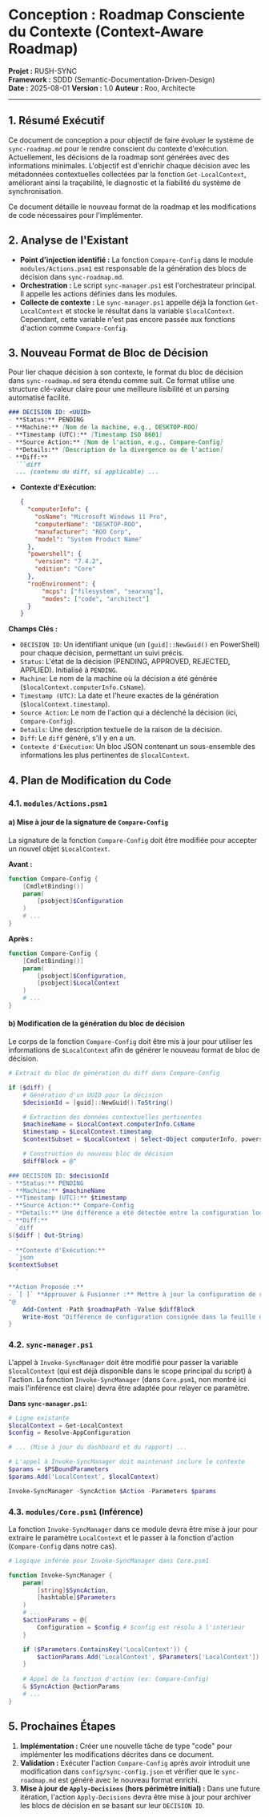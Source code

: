 # Conception : Roadmap Consciente du Contexte (Context-Aware Roadmap)

**Projet :** RUSH-SYNC  
**Framework :** SDDD (Semantic-Documentation-Driven-Design)  
**Date :** 2025-08-01 
**Version :** 1.0
**Auteur :** Roo, Architecte

---

## 1. Résumé Exécutif

Ce document de conception a pour objectif de faire évoluer le système de `sync-roadmap.md` pour le rendre conscient du contexte d'exécution. Actuellement, les décisions de la roadmap sont générées avec des informations minimales. L'objectif est d'enrichir chaque décision avec les métadonnées contextuelles collectées par la fonction `Get-LocalContext`, améliorant ainsi la traçabilité, le diagnostic et la fiabilité du système de synchronisation.

Ce document détaille le nouveau format de la roadmap et les modifications de code nécessaires pour l'implémenter.

## 2. Analyse de l'Existant

*   **Point d'injection identifié :** La fonction `Compare-Config` dans le module `modules/Actions.psm1` est responsable de la génération des blocs de décision dans `sync-roadmap.md`.
*   **Orchestration :** Le script `sync-manager.ps1` est l'orchestrateur principal. Il appelle les actions définies dans les modules.
*   **Collecte de contexte :** Le `sync-manager.ps1` appelle déjà la fonction `Get-LocalContext` et stocke le résultat dans la variable `$localContext`. Cependant, cette variable n'est pas encore passée aux fonctions d'action comme `Compare-Config`.

## 3. Nouveau Format de Bloc de Décision

Pour lier chaque décision à son contexte, le format du bloc de décision dans `sync-roadmap.md` sera étendu comme suit. Ce format utilise une structure clé-valeur claire pour une meilleure lisibilité et un parsing automatisé facilité.

```markdown
### DECISION ID: <UUID>
- **Status:** PENDING
- **Machine:** [Nom de la machine, e.g., DESKTOP-ROO]
- **Timestamp (UTC):** [Timestamp ISO 8601]
- **Source Action:** [Nom de l'action, e.g., Compare-Config]
- **Details:** [Description de la divergence ou de l'action]
- **Diff:**
  ```diff
  ... (contenu du diff, si applicable) ...
  ```
- **Contexte d'Exécution:**
  ```json
  {
    "computerInfo": {
      "osName": "Microsoft Windows 11 Pro",
      "computerName": "DESKTOP-ROO",
      "manufacturer": "ROO Corp",
      "model": "System Product Name"
    },
    "powershell": {
      "version": "7.4.2",
      "edition": "Core"
    },
    "rooEnvironment": {
        "mcps": ["filesystem", "searxng"],
        "modes": ["code", "architect"]
    }
  }
  ```

**Champs Clés :**
*   `DECISION ID`: Un identifiant unique (un `[guid]::NewGuid()` en PowerShell) pour chaque décision, permettant un suivi précis.
*   `Status`: L'état de la décision (PENDING, APPROVED, REJECTED, APPLIED). Initialisé à `PENDING`.
*   `Machine`: Le nom de la machine où la décision a été générée (`$localContext.computerInfo.CsName`).
*   `Timestamp (UTC)`: La date et l'heure exactes de la génération (`$localContext.timestamp`).
*   `Source Action`: Le nom de l'action qui a déclenché la décision (ici, `Compare-Config`).
*   `Details`: Une description textuelle de la raison de la décision.
*   `Diff`: Le `diff` généré, s'il y en a un.
*   `Contexte d'Exécution`: Un bloc JSON contenant un sous-ensemble des informations les plus pertinentes de `$localContext`.

## 4. Plan de Modification du Code

### 4.1. `modules/Actions.psm1`

#### a) Mise à jour de la signature de `Compare-Config`
La signature de la fonction `Compare-Config` doit être modifiée pour accepter un nouvel objet `$LocalContext`.

**Avant :**
```powershell
function Compare-Config {
    [CmdletBinding()]
    param(
        [psobject]$Configuration
    )
    # ...
}
```

**Après :**
```powershell
function Compare-Config {
    [CmdletBinding()]
    param(
        [psobject]$Configuration,
        [psobject]$LocalContext
    )
    # ...
}
```

#### b) Modification de la génération du bloc de décision
Le corps de la fonction `Compare-Config` doit être mis à jour pour utiliser les informations de `$LocalContext` afin de générer le nouveau format de bloc de décision.

```powershell
# Extrait du bloc de génération du diff dans Compare-Config

if ($diff) {
    # Génération d'un UUID pour la décision
    $decisionId = [guid]::NewGuid().ToString()

    # Extraction des données contextuelles pertinentes
    $machineName = $LocalContext.computerInfo.CsName
    $timestamp = $LocalContext.timestamp
    $contextSubset = $LocalContext | Select-Object computerInfo, powershell, rooEnvironment | ConvertTo-Json -Depth 5

    # Construction du nouveau bloc de décision
    $diffBlock = @"

### DECISION ID: $decisionId
- **Status:** PENDING
- **Machine:** $machineName
- **Timestamp (UTC):** $timestamp
- **Source Action:** Compare-Config
- **Details:** Une différence a été détectée entre la configuration locale et la configuration de référence.
- **Diff:**
  `diff
$($diff | Out-String)
  `
- **Contexte d'Exécution:**
  `json
$contextSubset
  `

**Action Proposée :**
- `[ ]` **Approuver & Fusionner :** Mettre à jour la configuration de référence avec les changements locaux.
"@
    Add-Content -Path $roadmapPath -Value $diffBlock
    Write-Host "Différence de configuration consignée dans la feuille de route avec l'ID $decisionId."
}
```

### 4.2. `sync-manager.ps1`

L'appel à `Invoke-SyncManager` doit être modifié pour passer la variable `$localContext` (qui est déjà disponible dans le scope principal du script) à l'action. La fonction `Invoke-SyncManager` (dans `Core.psm1`, non montré ici mais l'inférence est claire) devra être adaptée pour relayer ce paramètre.

**Dans `sync-manager.ps1`:**

```powershell
# Ligne existante
$localContext = Get-LocalContext
$config = Resolve-AppConfiguration

# ... (Mise à jour du dashboard et du rapport) ...

# L'appel à Invoke-SyncManager doit maintenant inclure le contexte
$params = $PSBoundParameters
$params.Add('LocalContext', $localContext)

Invoke-SyncManager -SyncAction $Action -Parameters $params
```

### 4.3. `modules/Core.psm1` (Inférence)

La fonction `Invoke-SyncManager` dans ce module devra être mise à jour pour extraire le paramètre `LocalContext` et le passer à la fonction d'action (`Compare-Config` dans notre cas).

```powershell
# Logique inférée pour Invoke-SyncManager dans Core.psm1

function Invoke-SyncManager {
    param(
        [string]$SyncAction,
        [hashtable]$Parameters
    )
    # ...
    $actionParams = @{
        Configuration = $config # $config est résolu à l'intérieur
    }

    if ($Parameters.ContainsKey('LocalContext')) {
        $actionParams.Add('LocalContext', $Parameters['LocalContext'])
    }
    
    # Appel de la fonction d'action (ex: Compare-Config)
    & $SyncAction @actionParams
    # ...
}
```
## 5. Prochaines Étapes

1.  **Implémentation :** Créer une nouvelle tâche de type "code" pour implémenter les modifications décrites dans ce document.
2.  **Validation :** Exécuter l'action `Compare-Config` après avoir introduit une modification dans `config/sync-config.json` et vérifier que le `sync-roadmap.md` est généré avec le nouveau format enrichi.
3.  **Mise à jour de `Apply-Decisions` (hors périmètre initial) :** Dans une future itération, l'action `Apply-Decisions` devra être mise à jour pour archiver les blocs de décision en se basant sur leur `DECISION ID`.